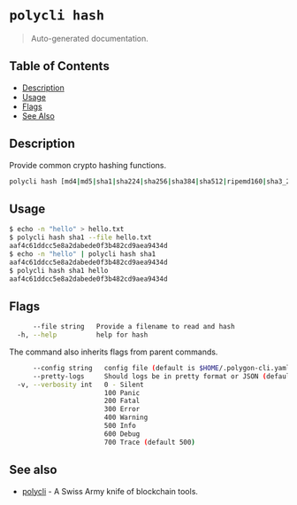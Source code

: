 # `polycli hash`

> Auto-generated documentation.

## Table of Contents

- [Description](#description)
- [Usage](#usage)
- [Flags](#flags)
- [See Also](#see-also)

## Description

Provide common crypto hashing functions.

```bash
polycli hash [md4|md5|sha1|sha224|sha256|sha384|sha512|ripemd160|sha3_224|sha3_256|sha3_384|sha3_512|sha512_224|sha512_256|blake2s_256|blake2b_256|blake2b_384|blake2b_512|keccak256|keccak512|poseidon|poseidongold] [flags]
```

## Usage

```bash
$ echo -n "hello" > hello.txt
$ polycli hash sha1 --file hello.txt
aaf4c61ddcc5e8a2dabede0f3b482cd9aea9434d
$ echo -n "hello" | polycli hash sha1
aaf4c61ddcc5e8a2dabede0f3b482cd9aea9434d
$ polycli hash sha1 hello
aaf4c61ddcc5e8a2dabede0f3b482cd9aea9434d
```

## Flags

```bash
      --file string   Provide a filename to read and hash
  -h, --help          help for hash
```

The command also inherits flags from parent commands.

```bash
      --config string   config file (default is $HOME/.polygon-cli.yaml)
      --pretty-logs     Should logs be in pretty format or JSON (default true)
  -v, --verbosity int   0 - Silent
                        100 Panic
                        200 Fatal
                        300 Error
                        400 Warning
                        500 Info
                        600 Debug
                        700 Trace (default 500)
```

## See also

- [polycli](polycli.md) - A Swiss Army knife of blockchain tools.
